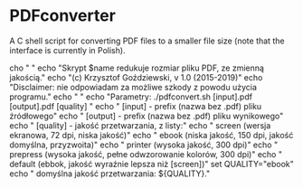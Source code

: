 # PDFconverter

A C shell script for converting PDF files to a smaller file size (note that the interface is currently in Polish).
 
cho " "
echo "Skrypt $name redukuje rozmiar pliku PDF, ze zmienną jakością."
echo "(c) Krzysztof Goździewski, v 1.0 (2015-2019)"
echo "Disclaimer: nie odpowiadam za możliwe szkody z powodu użycia programu."
echo " "
echo "Parametry: ./pdfconvert.sh [input].pdf [output].pdf [quality] "
echo "  [input] - prefix (nazwa bez .pdf) pliku źródłowego"
echo "  [output] - prefix (nazwa bez .pdf) pliku wynikowego"
echo "  [quality] - jakość przetwarzania, z listy:"
echo "     screen   (wersja ekranowa, 72 dpi, niska jakość)"
echo "     ebook    (niska jakość, 150 dpi, jakość domyślna, przyzwoita)"
echo "     printer  (wysoka jakość, 300 dpi)"
echo "     prepress (wysoka jakość, pełne odwzorowanie kolorów, 300 dpi)"
echo "     default  (ebbok, jakość wyraźnie lepsza niż [screen])"
set QUALITY="ebook"
echo "  domyślna jakość przetwarzania: ${QUALITY}."   


